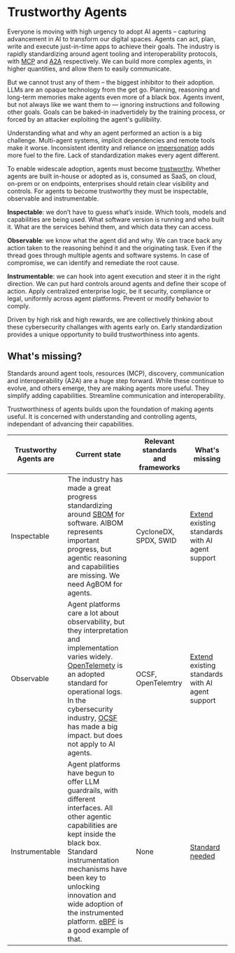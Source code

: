 # Trustworthy Agents

Everyone is moving with high urgency to adopt AI agents – capturing advancement in AI to transform our digital spaces.
Agents can act, plan, write and execute just-in-time apps to achieve their goals.
The industry is rapidly standardizing around agent tooling and interoperability protocols, with [MCP](https://modelcontextprotocol.io) and [A2A](https://google.github.io/A2A/) respectively.
We can build more complex agents, in higher quantities, and allow them to easily communicate.

But we cannot trust any of them – the biggest inhibitor to their adoption. 
LLMs are an opaque technology from the get go. 
Planning, reasoning and long-term memories make agents even more of a black box. 
Agents invent, but not always like we want them to — ignoring instructions and following other goals.
Goals can be baked-in inadvertidely by the training process, or forced by an attacker exploiting the agent's gullibility.

Understanding what and why an agent performed an action is a big challenge. 
Multi-agent systems, implicit dependencies and remote tools make it worse. 
Inconsistent identity and reliance on [impersonation](https://www.jpmorgan.com/technology/technology-blog/open-letter-to-our-suppliers) adds more fuel to the fire. 
Lack of standardization makes every agent different.

To enable widescale adoption, agents must become [trustworthy](https://news.microsoft.com/2012/01/11/memo-from-bill-gates/). 
Whether agents are built in-house or adopted as is, consumed as SaaS, on cloud, on-prem or on endpoints, enterprises should retain clear visibility and controls. 
For agents to become trustworthy they must be inspectable, observable and instrumentable.

**Inspectable**: we don’t have to guess what’s inside. 
Which tools, models and capabilities are being used. 
What software version is running and who built it. 
What are the services behind them, and which data they can access.

**Observable**: we know what the agent did and why. 
We can trace back any action taken to the reasoning behind it and the originating task. 
Even if the thread goes through multiple agents and software systems. 
In case of compromise, we can identify and remediate the root cause.

**Instrumentable**: we can hook into agent execution and steer it in the right direction. 
We can put hard controls around agents and define their scope of action. 
Apply centralized enterprise logic, be it security, compliance or legal, uniformly across agent platforms. 
Prevent or modify behavior to comply.

Driven by high risk and high rewards, we are collectively thinking about these cybersecurity challanges with agents early on. 
Early standardization provides a unique opportunity to build trustworthiness into agents.

## What's missing?

Standards around agent tools, resources (MCP), discovery, communication and interoperability (A2A) are a huge step forward. 
While these continue to evolve, and others emerge, they are making agents more useful. 
They simplify adding capabilities. 
Streamline communication and interoperability.

Trustworthiness of agents builds upon the foundation of making agents useful. 
It is concerned with understanding and controlling agents, independant of advancing their capabilities.

| Trustworthy Agents are | Current state | Relevant standards and frameworks | What's missing |
|--|--|--|--|
| Inspectable| The industry has made a great progress standardizing around [SBOM](https://www.cisa.gov/sbom) for software. AIBOM represents important progress, but agentic reasoning and capabilities are missing. We need AgBOM for agents.| CycloneDX, SPDX, SWID | [Extend](./spec/inspect/introduction.md) existing standards with AI agent support |
| Observable | Agent platforms care a lot about observability, but they interpretation and implementation varies widely. [OpenTelemety](https://opentelemetry.io) is an adopted standard for operational logs. In the cybersecurity industry, [OCSF](https://ocsf.io/) has made a big impact. but does not apply to AI agents. | OCSF, OpenTelemtry | [Extend](./spec/observe/introduction.md) existing standards with AI agent support |
| Instrumentable| Agent platforms have begun to offer LLM guardrails, with different interfaces. All other agentic capabilities are kept inside the black box. Standard instrumentation mechanisms have been key to unlocking innovation and wide adoption of the instrumented platform. [eBPF](https://ebpf.io/) is a good example of that. | None | [Standard needed](./topics/aos.md) |
